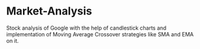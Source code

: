 # Market-Analysis
Stock analysis of Google with the help of candlestick charts and implementation of Moving Average Crossover strategies like SMA and EMA on it.

